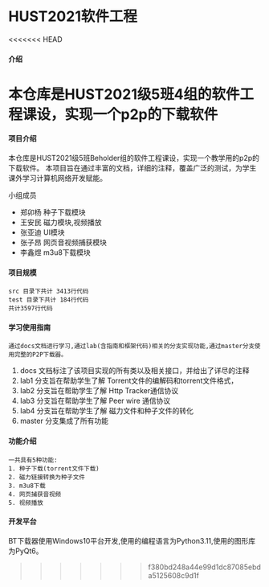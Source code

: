# HUST2021软件工程

<<<<<<< HEAD
#### 介绍
本仓库是HUST2021级5班4组的软件工程课设，实现一个p2p的下载软件
=======
#### 项目介绍

本仓库是HUST2021级5班Beholder组的软件工程课设，实现一个教学用的p2p的下载软件。
本项目旨在通过丰富的文档，详细的注释，覆盖广泛的测试，为学生课外学习计算机网络开发赋能。

小组成员

* 郑卯杨 种子下载模块
* 王安民 磁力模块,视频播放
* 张亚迪 UI模块
* 张子昂 网页音视频捕获模块
* 李鑫煜 m3u8下载模块

#### 项目规模

    src 目录下共计 3413行代码
    test 目录下共计 184行代码
    共计3597行代码

#### 学习使用指南

    通过docs文档进行学习,通过lab(含指南和框架代码)相关的分支实现功能,通过master分支使用完整的P2P下载器。

1. docs 文档标注了该项目实现的所有类以及相关接口，并给出了详尽的注释
2. lab1 分支旨在帮助学生了解 Torrent文件的编解码和torrent文件格式，
3. lab2 分支旨在帮助学生了解 Http Tracker通信协议
4. lab3 分支旨在帮助学生了解 Peer wire 通信协议
5. lab4 分支旨在帮助学生了解 磁力文件和种子文件的转化
6. master 分支集成了所有功能

#### 功能介绍

    一共具有5种功能:
    1. 种子下载(torrent文件下载)
    2. 磁力链接转换为种子文件
    3. m3u8下载
    4. 网页捕获音视频
    5. 视频播放

#### 开发平台

BT下载器使用Windows10平台开发,使用的编程语言为Python3.11,使用的图形库为PyQt6。

>>>>>>> f380bd248a44e99d1dc87085ebda5125608c9d1f

